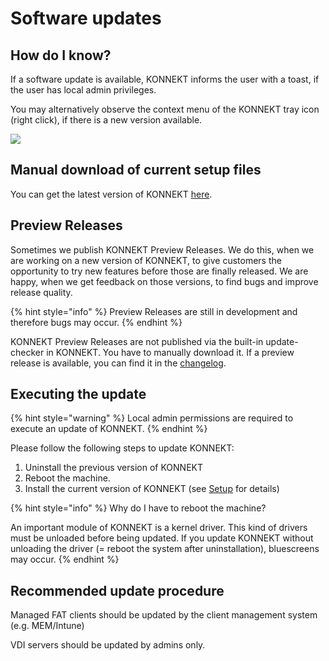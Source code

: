 # Software updates

## How do I know?

If a software update is available, KONNEKT informs the user with a toast, if the user has local admin privileges.&#x20;

You may alternatively observe the context menu of the KONNEKT tray icon (right click), if there is a new version available.

![](<../.gitbook/assets/2022-08-02 15\_34\_16-Window.png>)

## Manual download of current setup files

You can get the latest version of KONNEKT [here](https://trial.konnekt.io/).

## Preview Releases

Sometimes we publish KONNEKT Preview Releases. We do this, when we are working on a new version of KONNEKT, to give customers the opportunity to try new features before those are finally released. We are happy, when we get feedback on those versions, to find bugs and improve release quality.

{% hint style="info" %}
Preview Releases are still in development and therefore bugs may occur.
{% endhint %}

KONNEKT Preview Releases are not published via the built-in update-checker in KONNEKT. You have to manually download it. If a preview release is available, you can find it in the [changelog](../changelog.md).

## Executing the update

{% hint style="warning" %}
Local admin permissions are required to execute an update of KONNEKT.&#x20;
{% endhint %}

Please follow the following steps to update KONNEKT:

1. Uninstall the previous version of KONNEKT
2. Reboot the machine.
3. Install the current version of KONNEKT (see [Setup](setup.md) for details)

{% hint style="info" %}
Why do I have to reboot the machine?

An important module of KONNEKT is a kernel driver. This kind of drivers must be unloaded before being updated. If you update KONNEKT without unloading the driver (= reboot the system after uninstallation), bluescreens may occur.
{% endhint %}

## Recommended update procedure

Managed FAT clients should be updated by the client management system (e.g. MEM/Intune)

VDI servers should be updated by admins only.
